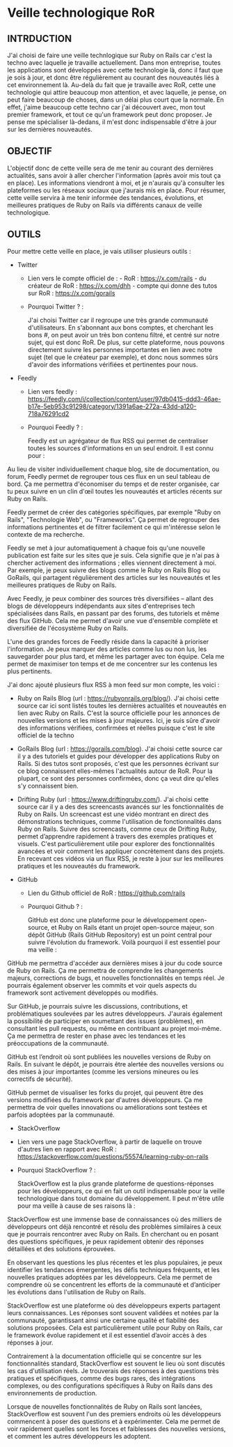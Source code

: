 # Veille technologique RoR

## INTRDUCTION   

J'ai choisi de faire une veille technlogique sur Ruby on Rails car c'est la techno avec laquelle je travaille actuellement. Dans mon entreprise, toutes les applications sont développés avec cette technologie là, donc il faut que je sois à jour, et donc être régulièrement au courant des nouveautés liés à cet environnement là. 
Au-delà du fait que je travaille avec RoR, cette une technologie qui attire beaucoup mon attention, et avec laquelle, je pense, on peut faire beaucoup de choses, dans un délai plus court que la normale. En effet, j'aime beaucoup cette techno car j'ai découvert avec, mon tout premier framework, et tout ce qu'un framework peut donc proposer. 
Je pense me spécialiser là-dedans, il m'est donc indispensable d'être à jour sur les dernières nouveautés.


## OBJECTIF

L'objectif donc de cette veille sera de me tenir au courant des dernières actualités, sans avoir à aller chercher l'information (après avoir mis tout ça en place). Les informations viendront à moi, et je n'aurais qu'à consulter les plateformes ou les réseaux sociaux que j'aurais mis en place. 
Pour résumer, cette veille servira à me tenir informée des tendances, évolutions, et meilleures pratiques de Ruby on Rails via différents canaux de veille technologique.


## OUTILS

Pour mettre cette veille en place, je vais utiliser plusieurs outils :

 - Twitter

    - Lien vers le compte officiel de : - RoR : https://x.com/rails
                                        - du créateur de RoR : https://x.com/dhh
                                        - compte qui donne des tutos sur RoR : https://x.com/gorails
      
    - Pourquoi Twitter ? :
      
      J'ai choisi Twitter car il regroupe une très grande communauté d'utilisateurs. En s'abonnant aux bons comptes, et cherchant les bons #, on peut avoir un très bon contenu filtré, et centré sur notre sujet, qui est donc RoR. De plus, sur cette plateforme, nous pouvons directement suivre les personnes importantes en lien avec notre sujet (tel que le créateur par exemple), et donc nous sommes sûrs d'avoir des informations vérifiées et pertinentes pour nous.

      
 - Feedly

    - Lien vers feedly : https://feedly.com/i/collection/content/user/97db0415-ddd3-46ae-b17e-5eb953c91298/category/1391a6ae-272a-43dd-a120-718a76291cd2
      
    - Pourquoi Feedly ? :
      
      Feedly est un agrégateur de flux RSS qui permet de centraliser toutes les sources d'informations en un seul endroit. Il est connu pour :

Au lieu de visiter individuellement chaque blog, site de documentation, ou forum, Feedly permet de regrouper tous ces flux en un seul tableau de bord. Ça me permettra d'économiser du temps et de rester organisée, car tu peux suivre en un clin d'œil toutes les nouveautés et articles récents sur Ruby on Rails.

Feedly permet de créer des catégories spécifiques, par exemple "Ruby on Rails", "Technologie Web", ou "Frameworks". Ça permet de regrouper des informations pertinentes et de filtrer facilement ce qui m'intéresse selon le contexte de ma recherche.

Feedly se met à jour automatiquement à chaque fois qu'une nouvelle publication est faite sur les sites que je suis. Cela signifie que je n'ai pas à chercher activement des informations ; elles viennent directement à moi. Par exemple, je peux suivre des blogs comme le Ruby on Rails Blog ou GoRails, qui partagent régulièrement des articles sur les nouveautés et les meilleures pratiques de Ruby on Rails.

Avec Feedly, je peux combiner des sources très diversifiées – allant des blogs de développeurs indépendants aux sites d'entreprises tech spécialisées dans Rails, en passant par des forums, des tutoriels et même des flux GitHub. Cela me permet d'avoir une vue d'ensemble complète et diversifiée de l'écosystème Ruby on Rails.

L'une des grandes forces de Feedly réside dans la capacité à prioriser l'information. Je peux marquer des articles comme lus ou non lus, les sauvegarder pour plus tard, et même les partager avec ton équipe. Cela me permet de maximiser ton temps et de me concentrer sur les contenus les plus pertinents.

J'ai donc ajouté plusieurs flux RSS à mon feed sur mon compte, les voici :

  - Ruby on Rails Blog (url : https://rubyonrails.org/blog/). J'ai choisi cette source car ici sont listés toutes les dernières actualités et nouveautés en lien avec Ruby on Rails. C'est la source officielle pour les annonces de nouvelles versions et les mises à jour majeures. Ici, je suis sûre d'avoir des informations vérifiées, confirmées et réelles puisque c'est le site officiel de la techno

  - GoRails Blog (url : https://gorails.com/blog). J'ai choisi cette source car il y a des tutoriels et guides pour développer des applications Ruby on Rails. Si des tutos sont proposés, c'est que les personnes écrivant sur ce blog connaissent elles-mêmes l'actualités autour de RoR. Pour la plupart, ce sont des personnes confirmées, donc ça veut dire qu'elles s'y connaissent bien.

  - Drifting Ruby (url : https://www.driftingruby.com/). J'ai choisi cette source car il y a des des screencasts avancés sur les fonctionnalités de Ruby on Rails. Un screencast est une vidéo montrant en direct des démonstrations techniques, comme l'utilisation de fonctionnalités dans Ruby on Rails. Suivre des screencasts, comme ceux de Drifting Ruby, permet d’apprendre rapidement à travers des exemples pratiques et visuels. C'est particulièrement utile pour explorer des fonctionnalités avancées et voir comment les appliquer concrètement dans des projets. En recevant ces vidéos via un flux RSS, je reste à jour sur les meilleures pratiques et les nouveautés du framework. 


 - GitHub

    - Lien du Github officiel de RoR : https://github.com/rails
    - Pourquoi Github ? :
      
      GitHub est donc une plateforme pour le développement open-source, et Ruby on Rails étant un projet open-source majeur, son dépôt GitHub (Rails GitHub Repository) est un point central pour suivre l'évolution du framework. Voilà pourquoi il est essentiel pour ma veille :

GitHub me permettra d'accéder aux dernières mises à jour du code source de Ruby on Rails. Ça me permettra de comprendre les changements majeurs, corrections de bugs, et nouvelles fonctionnalités en temps réel. Je pourrais également observer les commits et voir quels aspects du framework sont activement développés ou modifiés.

Sur GitHub, je pourrais suivre les discussions, contributions, et problématiques soulevées par les autres développeurs. J'aurais également la possibilité de participer en soumettant des issues (problèmes), en consultant les pull requests, ou même en contribuant au projet moi-même. Ça me permettra de rester en phase avec les tendances et les préoccupations de la communauté.

GitHub est l’endroit où sont publiées les nouvelles versions de Ruby on Rails. En suivant le dépôt, je pourrais être alertée des nouvelles versions ou des mises à jour importantes (comme les versions mineures ou les correctifs de sécurité).

GitHub permet de visualiser les forks du projet, qui peuvent être des versions modifiées du framework par d'autres développeurs. Ça me permettra de voir quelles innovations ou améliorations sont testées et parfois adoptées par la communauté.

 - StackOverflow
   
  - Lien vers une page StackOverflow, à partir de laquelle on trouve d'autres lien en rapport avec RoR : https://stackoverflow.com/questions/55574/learning-ruby-on-rails
    
  - Pourquoi StackOverflow ? :
    
    StackOverflow est la plus grande plateforme de questions-réponses pour les développeurs, ce qui en fait un outil indispensable pour la veille technologique dans tout domaine du développement. Il peut m'être utile pour ma veille à cause de ses raisons là :

StackOverflow est une immense base de connaissances où des milliers de développeurs ont déjà rencontré et résolu des problèmes similaires à ceux que je pourrais rencontrer avec Ruby on Rails. En cherchant ou en posant des questions spécifiques, je peux rapidement obtenir des réponses détaillées et des solutions éprouvées.

En observant les questions les plus récentes et les plus populaires, je peux identifier les tendances émergentes, les défis techniques fréquents, et les nouvelles pratiques adoptées par les développeurs. Cela me permet de comprendre où se concentrent les efforts de la communauté et d’anticiper les évolutions dans l'utilisation de Ruby on Rails.

StackOverflow est une plateforme où des développeurs experts partagent leurs connaissances. Les réponses sont souvent validées et notées par la communauté, garantissant ainsi une certaine qualité et fiabilité des solutions proposées. Cela est particulièrement utile pour Ruby on Rails, car le framework évolue rapidement et il est essentiel d’avoir accès à des réponses à jour.

Contrairement à la documentation officielle qui se concentre sur les fonctionnalités standard, StackOverflow est souvent le lieu où sont discutés les cas d'utilisation réels. Je trouverais des réponses à des questions très pratiques et spécifiques, comme des bugs rares, des intégrations complexes, ou des configurations spécifiques à Ruby on Rails dans des environnements de production.

Lorsque de nouvelles fonctionnalités de Ruby on Rails sont lancées, StackOverflow est souvent l'un des premiers endroits où les développeurs commencent à poser des questions et à expérimenter. Cela me permet de voir rapidement quelles sont les forces et faiblesses des nouvelles versions, et comment les autres développeurs les adoptent.

